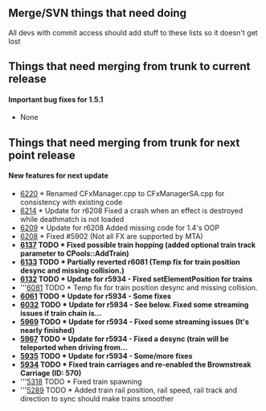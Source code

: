 Merge/SVN things that need doing
--------------------------------

All devs with commit access should add stuff to these lists so it doesn't get lost

Things that need merging from trunk to current release
------------------------------------------------------

#### Important bug fixes for 1.5.1

-   None

Things that need merging from trunk for next point release
----------------------------------------------------------

#### New features for next update

-   [6220](https://code.google.com/p/mtasa-blue/source/detail?r=6220) \* Renamed CFxManager.cpp to CFxManagerSA.cpp for consistency with existing code
-   [6214](https://code.google.com/p/mtasa-blue/source/detail?r=6214) \* Update for r6208 Fixed a crash when an effect is destroyed while deathmatch is not loaded
-   [6209](https://code.google.com/p/mtasa-blue/source/detail?r=6209) \* Update for r6208 Added missing code for 1.4's OOP
-   [6208](https://code.google.com/p/mtasa-blue/source/detail?r=6208) \* Fixed \#5902 (Not all FX are supported by MTA)
-   **[6137](https://code.google.com/p/mtasa-blue/source/detail?r=6137) TODO \* Fixed possible train hopping (added optional train track parameter to CPools::AddTrain)**
-   **[6133](https://code.google.com/p/mtasa-blue/source/detail?r=6133) TODO \* Partially reverted r6081 (Temp fix for train position desync and missing collision.)**
-   **[6132](https://code.google.com/p/mtasa-blue/source/detail?r=6132) TODO \* Update for r5934 - Fixed setElementPosition for trains**
-   '''[6081](https://code.google.com/p/mtasa-blue/source/detail?r=6081) TODO \* Temp fix for train position desync and missing collision.
-   **[6061](https://code.google.com/p/mtasa-blue/source/detail?r=6061) TODO \* Update for r5934 - Some fixes**
-   **[6032](https://code.google.com/p/mtasa-blue/source/detail?r=6032) TODO \* Update for r5934 - See below. Fixed some streaming issues if train chain is...**
-   **[5969](https://code.google.com/p/mtasa-blue/source/detail?r=5969) TODO \* Update for r5934 - Fixed some streaming issues (It's nearly finished)**
-   **[5967](https://code.google.com/p/mtasa-blue/source/detail?r=5967) TODO \* Update for r5934 - Fixed a desync (train will be teleported when driving from...**
-   **[5935](https://code.google.com/p/mtasa-blue/source/detail?r=5935) TODO \* Update for r5934 - Some/more fixes**
-   **[5934](https://code.google.com/p/mtasa-blue/source/detail?r=5934) TODO \* Fixed train carriages and re-enabled the Brownstreak Carriage (ID: 570)**
-   '''[5318](https://code.google.com/p/mtasa-blue/source/detail?r=5318) TODO \* Fixed train spawning
-   '''[5289](https://code.google.com/p/mtasa-blue/source/detail?r=5289) TODO \* Added train rail position, rail speed, rail track and direction to sync should make trains smoother
